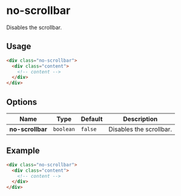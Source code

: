 
# no-scrollbar

Disables the scrollbar.

## Usage

```html
<div class="no-scrollbar">
  <div class="content">
    <!-- content -->
  </div>
</div>
```

## Options

| Name | Type | Default | Description |
| ---- | ---- | ------- | ----------- |
| **no-scrollbar** | `boolean` | `false` | Disables the scrollbar. |

## Example

```html
<div class="no-scrollbar">
  <div class="content">
    <!-- content -->
  </div>
</div>
```

